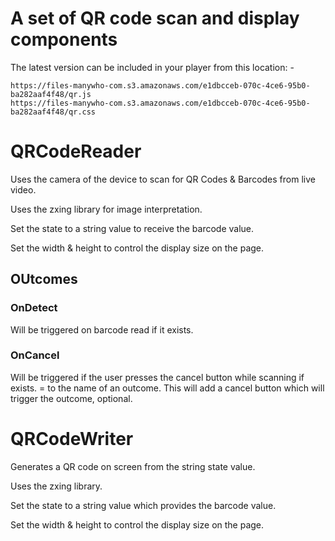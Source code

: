 # A set of QR code scan and display components

The latest version can be included in your player from this location: -

```
https://files-manywho-com.s3.amazonaws.com/e1dbcceb-070c-4ce6-95b0-ba282aaf4f48/qr.js
https://files-manywho-com.s3.amazonaws.com/e1dbcceb-070c-4ce6-95b0-ba282aaf4f48/qr.css
```


# QRCodeReader

Uses the camera of the device to scan for QR Codes & Barcodes from live video.

Uses the zxing library for image interpretation.

Set the state to a string value to receive the barcode value.

Set the width & height to control the display size on the page.

## OUtcomes

### OnDetect 
Will be triggered on barcode read if it exists.

### OnCancel
Will be triggered if the user presses the cancel button while scanning if exists.
 = to the name of an outcome.  This will add a cancel button which will trigger the outcome, optional.


# QRCodeWriter

Generates a QR code on screen from the string state value.

Uses the zxing library.

Set the state to a string value which provides the barcode value.

Set the width & height to control the display size on the page.


